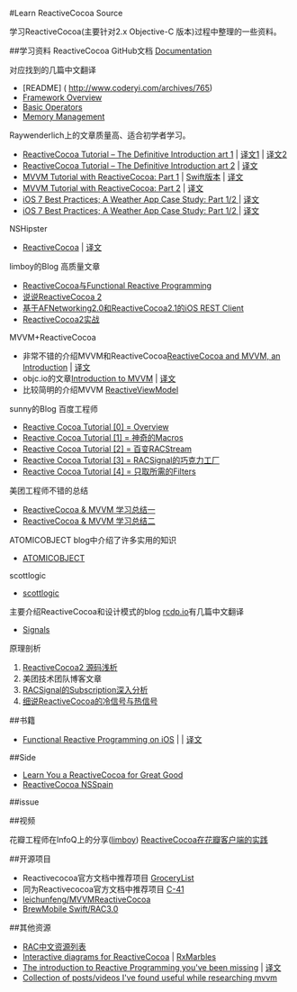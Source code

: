 #Learn ReactiveCocoa Source


学习ReactiveCocoa(主要针对2.x Objective-C 版本)过程中整理的一些资料。

##学习资料
ReactiveCocoa GitHub文档 [Documentation](https://github.com/ReactiveCocoa/ReactiveCocoa/tree/v2.5/Documentation)

对应找到的几篇中文翻译

* [README] ( http://www.coderyi.com/archives/765)
* [Framework Overview](http://segmentfault.com/a/1190000000407346)
* [Basic Operators](http://segmentfault.com/a/1190000000408492)
* [Memory Management](https://github.com/ReactiveCocoaChina/ReactiveCocoaChineseResources/blob/master/RAC文档翻译/内存管理.md)

Raywenderlich上的文章质量高、适合初学者学习。

* [ReactiveCocoa Tutorial – The Definitive Introduction art 1](http://www.raywenderlich.com/62699/reactivecocoa-tutorial-pt1)  | [译文1](http://southpeak.github.io/blog/2014/08/02/reactivecocoazhi-nan-%5B%3F%5D-:xin-hao/) | [译文2](http://benbeng.leanote.com/post/ReactiveCocoaTutorial-part1)
* [ReactiveCocoa Tutorial – The Definitive Introduction art 2](http://www.raywenderlich.com/62796/reactivecocoa-tutorial-pt2)  | [译文](http://southpeak.github.io/blog/2014/08/02/reactivecocoazhi-nan-er-:twittersou-suo-shi-li/)
* [MVVM Tutorial with ReactiveCocoa: Part 1](http://www.raywenderlich.com/74106/mvvm-tutorial-with-reactivecocoa-part-1) | [Swift版本](http://blog.scottlogic.com/2014/07/24/mvvm-reactivecocoa-swift.html) | [译文](http://southpeak.github.io/blog/2014/08/08/mvvmzhi-nan-yi-:flickrsou-suo-shi-li/)
* [MVVM Tutorial with ReactiveCocoa: Part 2](http://www.raywenderlich.com/74131/mvvm-tutorial-with-reactivecocoa-part-2) | [译文](http://southpeak.github.io/blog/2014/08/12/mvvmzhi-nan-er-:flickrsou-suo-shen-ru/)
* [iOS 7 Best Practices; A Weather App Case Study: Part 1/2
](http://www.raywenderlich.com/55384/ios-7-best-practices-part-1) | [译文](http://blog.jobbole.com/62488/)
* [iOS 7 Best Practices; A Weather App Case Study: Part 1/2
](http://www.raywenderlich.com/55384/ios-7-best-practices-part-2) | [译文](http://blog.jobbole.com/62448/)

NSHipster

* [Reactive​Cocoa](http://nshipster.com/reactivecocoa/) | [译文](http://nshipster.cn/reactivecocoa/)


limboy的Blog 高质量文章

* [ReactiveCocoa与Functional Reactive Programming](http://limboy.me/ios/2013/06/19/frp-reactivecocoa.html)
* [说说ReactiveCocoa 2](http://limboy.me/ios/2013/12/27/reactivecocoa-2.html)
* [基于AFNetworking2.0和ReactiveCocoa2.1的iOS REST Client](http://limboy.me/ios/2014/01/05/ios-rest-client-implementation.html)
* [ReactiveCocoa2实战](http://limboy.me/ios/2014/06/06/deep-into-reactivecocoa2.html)

MVVM+ReactiveCocoa

* 非常不错的介绍MVVM和ReactiveCocoa[ReactiveCocoa and MVVM, an Introduction](http://www.sprynthesis.com/2014/12/06/reactivecocoa-mvvm-introduction/) | [译文](http://yulingtianxia.com/blog/2015/05/21/ReactiveCocoa-and-MVVM-an-Introduction/)
* objc.io的文章[Introduction to MVVM](https://www.objc.io/issues/13-architecture/mvvm/) | [译文](http://objccn.io/issue-13-1/)
* 比较简明的介绍MVVM [ReactiveViewModel](https://github.com/ReactiveCocoa/ReactiveViewModel)



sunny的Blog 百度工程师

* [Reactive Cocoa Tutorial [0] = Overview](http://blog.sunnyxx.com/2014/03/06/rac_0_overview/)
* [Reactive Cocoa Tutorial [1] = 神奇的Macros](http://blog.sunnyxx.com/2014/03/06/rac_1_macros/)
* [Reactive Cocoa Tutorial [2] = 百变RACStream](http://blog.sunnyxx.com/2014/03/06/rac_2_racstream/)
* [Reactive Cocoa Tutorial [3] = RACSignal的巧克力工厂](http://blog.sunnyxx.com/2014/03/06/rac_3_racsignal/)
* [Reactive Cocoa Tutorial [4] = 只取所需的Filters](http://blog.sunnyxx.com/2014/04/19/rac_4_filters/)

美团工程师不错的总结

* [ReactiveCocoa & MVVM 学习总结一](http://blog.csdn.net/colorapp/article/details/46524893)
* [ReactiveCocoa & MVVM 学习总结二](http://blog.csdn.net/colorapp/article/details/46537729)


ATOMICOBJECT blog中介绍了许多实用的知识

* [ATOMICOBJECT](http://spin.atomicobject.com/?s=ReactiveCocoa)

scottlogic

* [scottlogic](http://www.scottlogic.com/search?q=ReactiveCocoa)

主要介绍ReactiveCocoa和设计模式的blog [rcdp.io](http://rcdp.io)有几篇中文翻译

* [Signals](http://noark9.github.io/2015/01/25/rac-signal-from-rcdio/)


原理剖析

 1. [ReactiveCocoa2 源码浅析](http://nathanli.cn/2015/08/27/reactivecocoa2-源码浅析/)
 2. 美团技术团队博客文章 
  1. [RACSignal的Subscription深入分析](http://tech.meituan.com/RACSignalSubscription.html) 
  2. [细说ReactiveCocoa的冷信号与热信号](http://tech.meituan.com/talk-about-reactivecocoas-cold-signal-and-hot-signal-part-1.html)

##书籍

* [Functional Reactive Programming on iOS](https://leanpub.com/iosfrp) | | [译文](https://github.com/KevinHM/FunctionalReactiveProgrammingOniOS)


##Side
* [Learn You a ReactiveCocoa for Great Good](http://www.slideshare.net/jarsen7/learn-you-a-reactive-cocoa-for-great-good)
*  [ReactiveCocoa NSSpain](https://speakerdeck.com/robb/reactivecocoa-nsspain)


##issue

##视频


花瓣工程师在InfoQ上的分享([limboy](http://limboy.me)) [ReactiveCocoa在花瓣客户端的实践](http://www.infoq.com/cn/presentations/practice-of-reactivecocoa-in-huabanwang-client)

##开源项目
* Reactivecocoa官方文档中推荐项目 [GroceryList](https://github.com/jspahrsummers/GroceryList)
* 同为Reactivecocoa官方文档中推荐项目 [C-41](https://github.com/AshFurrow/C-41)
* [leichunfeng/MVVMReactiveCocoa](https://github.com/leichunfeng/MVVMReactiveCocoa)
* [BrewMobile Swift/RAC3.0](https://github.com/brewfactory/BrewMobile)

##其他资源
* [RAC中文资源列表](https://github.com/ReactiveCocoaChina/ReactiveCocoaChineseResources)
* [Interactive diagrams for ReactiveCocoa](http://neilpa.me/rac-marbles/) | [RxMarbles](http://rxmarbles.com/#skipLast)
* [The introduction to Reactive Programming you've been missing](https://gist.github.com/staltz/868e7e9bc2a7b8c1f754) | [译文](http://nathanli.cn/2015/06/16/响应式编程简介/)
* [Collection of posts/videos I've found useful while researching mvvm](https://gist.github.com/denisnazarov/16af6f5598fd32c2b9ed)